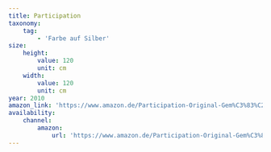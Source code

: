 ```yaml
---
title: Participation
taxonomy:
    tag:
        - 'Farbe auf Silber'
size:
    height:
        value: 120
        unit: cm
    width:
        value: 120
        unit: cm
year: 2010
amazon_link: 'https://www.amazon.de/Participation-Original-Gem%C3%83%C2%A4lde-Brigitte-Smith/dp/B01N9CRLIM'
availability:
    channel:
        amazon:
            url: 'https://www.amazon.de/Participation-Original-Gem%C3%83%C2%A4lde-Brigitte-Smith/dp/B01N9CRLIM'
---
```


